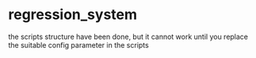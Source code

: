 # regression_system
the scripts structure have been done, but it cannot work until you replace the suitable config parameter in the scripts
